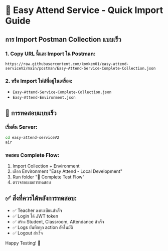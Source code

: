 # 🚀 Easy Attend Service - Quick Import Guide

## การ Import Postman Collection แบบเร็ว

### 1. Copy URL นี้และ Import ใน Postman:
```
https://raw.githubusercontent.com/komkem01/easy-attend-serviceV2/main/postman/Easy-Attend-Service-Complete-Collection.json
```

### 2. หรือ Import ไฟล์ที่อยู่ในเครื่อง:
- `Easy-Attend-Service-Complete-Collection.json`
- `Easy-Attend-Environment.json`

## 🎯 การทดสอบแบบเร็ว

### เริ่มต้น Server:
```bash
cd easy-attend-serviceV2
air
```

### ทดสอบ Complete Flow:
1. Import Collection + Environment
2. เลือก Environment "Easy Attend - Local Development"
3. Run folder "🚀 Complete Test Flow"
4. ตรวจสอบผลการทดสอบ

## ✅ สิ่งที่ควรได้หลังการทดสอบ:
- ✅ Teacher ลงทะเบียนสำเร็จ
- ✅ Login ได้ JWT token
- ✅ สร้าง Student, Classroom, Attendance สำเร็จ
- ✅ Logs บันทึกทุก action อัตโนมัติ
- ✅ Logout สำเร็จ

Happy Testing! 🎉